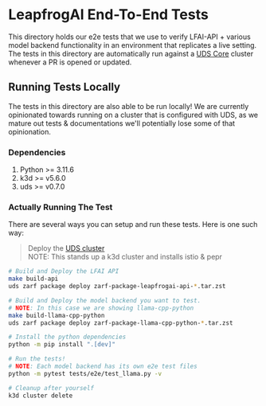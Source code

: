 # LeapfrogAI End-To-End Tests

This directory holds our e2e tests that we use to verify LFAI-API + various model backend functionality in an environment that replicates a live setting. The tests in this directory are automatically run against a [UDS Core](https://github.com/defenseunicorns/uds-core) cluster whenever a PR is opened or updated.

## Running Tests Locally

The tests in this directory are also able to be run locally! We are currently opinionated towards running on a cluster that is configured with UDS, as we mature out tests & documentations we'll potentially lose some of that opinionation.

### Dependencies

1. Python >= 3.11.6
2. k3d >= v5.6.0
3. uds >= v0.7.0

### Actually Running The Test

There are several ways you can setup and run these tests. Here is one such way:

> Deploy the [UDS cluster](/README.md#uds) \
> NOTE: This stands up a k3d cluster and installs istio & pepr

```bash
# Build and Deploy the LFAI API
make build-api
uds zarf package deploy zarf-package-leapfrogai-api-*.tar.zst

# Build and Deploy the model backend you want to test.
# NOTE: In this case we are showing llama-cpp-python
make build-llama-cpp-python
uds zarf package deploy zarf-package-llama-cpp-python-*.tar.zst

# Install the python dependencies
python -m pip install ".[dev]"

# Run the tests!
# NOTE: Each model backend has its own e2e test files
python -m pytest tests/e2e/test_llama.py -v

# Cleanup after yourself
k3d cluster delete
```

